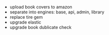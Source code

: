 - upload book covers to amazon
- separate into engines: base, api, admin, library 
- replace tire gem
- upgrade elastic
- upgrade book dublicate check